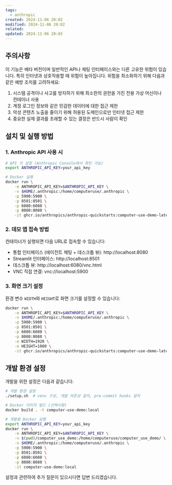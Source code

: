 ```yaml
---
tags:
  - anthropic
created: 2024-11-06 20:02
modified: 2024-11-06 20:02
related: 
updated: 2024-11-06 20:03
---
```



## 주의사항
이 기능은 베타 버전이며 일반적인 API나 채팅 인터페이스와는 다른 고유한 위험이 있습니다. 특히 인터넷과 상호작용할 때 위험이 높아집니다. 위험을 최소화하기 위해 다음과 같은 예방 조치를 고려하세요:

1. 시스템 공격이나 사고를 방지하기 위해 최소한의 권한을 가진 전용 가상 머신이나 컨테이너 사용
2. 계정 로그인 정보와 같은 민감한 데이터에 대한 접근 제한
3. 악성 콘텐츠 노출을 줄이기 위해 허용된 도메인으로만 인터넷 접근 제한
4. 중요한 실제 결과를 초래할 수 있는 결정은 반드시 사람이 확인

## 설치 및 실행 방법

### 1. Anthropic API 사용 시
```bash
# API 키 설정 (Anthropic Console에서 확인 가능)
export ANTHROPIC_API_KEY=your_api_key

# Docker 실행
docker run \
    -e ANTHROPIC_API_KEY=$ANTHROPIC_API_KEY \
    -v $HOME/.anthropic:/home/computeruse/.anthropic \
    -p 5900:5900 \
    -p 8501:8501 \
    -p 6080:6080 \
    -p 8080:8080 \
    -it ghcr.io/anthropics/anthropic-quickstarts:computer-use-demo-latest
```

### 2. 데모 앱 접속 방법
컨테이너가 실행되면 다음 URL로 접속할 수 있습니다:

- 통합 인터페이스 (에이전트 채팅 + 데스크톱 뷰): http://localhost:8080
- Streamlit 인터페이스: http://localhost:8501
- 데스크톱 뷰: http://localhost:6080/vnc.html
- VNC 직접 연결: vnc://localhost:5900

### 3. 화면 크기 설정
환경 변수 `WIDTH`와 `HEIGHT`로 화면 크기를 설정할 수 있습니다:

```bash
docker run \
    -e ANTHROPIC_API_KEY=$ANTHROPIC_API_KEY \
    -v $HOME/.anthropic:/home/computeruse/.anthropic \
    -p 5900:5900 \
    -p 8501:8501 \
    -p 6080:6080 \
    -p 8080:8080 \
    -e WIDTH=1920 \
    -e HEIGHT=1080 \
    -it ghcr.io/anthropics/anthropic-quickstarts:computer-use-demo-latest
```

## 개발 환경 설정

개발을 위한 설정은 다음과 같습니다:

```bash
# 개발 환경 설정
./setup.sh  # venv 구성, 개발 의존성 설치, pre-commit hooks 설치

# Docker 이미지 빌드 (선택사항)
docker build . -t computer-use-demo:local

# 개발용 Docker 실행
export ANTHROPIC_API_KEY=your_api_key
docker run \
    -e ANTHROPIC_API_KEY=$ANTHROPIC_API_KEY \
    -v $(pwd)/computer_use_demo:/home/computeruse/computer_use_demo/ \
    -v $HOME/.anthropic:/home/computeruse/.anthropic \
    -p 5900:5900 \
    -p 8501:8501 \
    -p 6080:6080 \
    -p 8080:8080 \
    -it computer-use-demo:local
```

설정과 관련하여 추가 질문이 있으시다면 답변 드리겠습니다.


